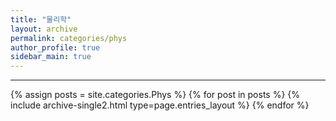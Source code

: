 ```yaml
---
title: "물리학"
layout: archive
permalink: categories/phys
author_profile: true
sidebar_main: true
---
```


<!-- 공백이 포함되어 있는 카테고리 이름의 경우 site.categories.['a b c'] 이런식으로! -->

***

{% assign posts = site.categories.Phys %}
{% for post in posts %} {% include archive-single2.html type=page.entries_layout %} {% endfor %}
